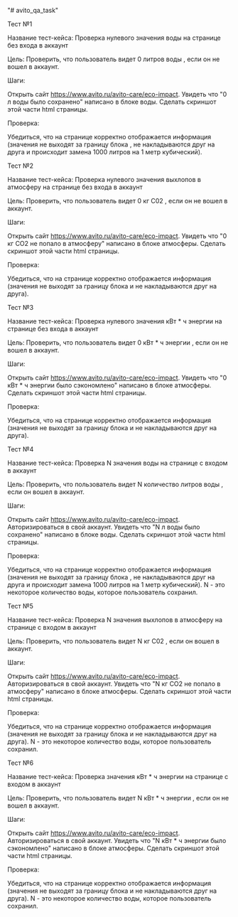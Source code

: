 "# avito_qa_task" 

Тест №1

Название тест-кейса: Проверка нулевого значения воды на странице без входа в аккаунт

Цель: Проверить, что пользователь видет 0 литров воды , если он не вошел в аккаунт.

Шаги:

Открыть сайт https://www.avito.ru/avito-care/eco-impact.
Увидеть что "0 л воды было сохранено" написано в блоке воды.
Сделать скриншот этой части html страницы.

Проверка:

Убедиться, что на странице корректно отображается информация (значения не выходят за границу блока , не накладываются друг на друга и происходит замена 1000 литров на 1 метр кубический).


Тест №2

Название тест-кейса: Проверка нулевого значения выхлопов в атмосферу на странице без входа в аккаунт

Цель: Проверить, что пользователь видет 0 кг C02 , если он не вошел в аккаунт.

Шаги:

Открыть сайт https://www.avito.ru/avito-care/eco-impact.
Увидеть что "0 кг CO2 не попало в атмосферу" написано в блоке атмосферы.
Сделать скриншот этой части html страницы.

Проверка:

Убедиться, что на странице корректно отображается информация (значения не выходят за границу блока и не накладываются друг на друга).


Тест №3

Название тест-кейса: Проверка нулевого значения кВт * ч энергии на странице без входа в аккаунт

Цель: Проверить, что пользователь видет 0  кВт * ч энергии , если он не вошел в аккаунт.

Шаги:

Открыть сайт https://www.avito.ru/avito-care/eco-impact.
Увидеть что "0  кВт * ч энергии было сэкономлено" написано в блоке атмосферы.
Сделать скриншот этой части html страницы.

Проверка:

Убедиться, что на странице корректно отображается информация (значения не выходят за границу блока и не накладываются друг на друга).


Тест №4

Название тест-кейса: Проверка N значения воды на странице с входом в аккаунт

Цель: Проверить, что пользователь видет N количество литров воды , если он вошел в аккаунт.

Шаги:

Открыть сайт https://www.avito.ru/avito-care/eco-impact.
Авторизироваться в свой аккаунт.
Увидеть что "N л воды было сохранено" написано в блоке воды.
Сделать скриншот этой части html страницы.

Проверка:

Убедиться, что на странице корректно отображается информация (значения не выходят за границу блока , не накладываются друг на друга и происходит замена 1000 литров на 1 метр кубический).
N - это некоторое количество воды, которое пользователь сохранил.


Тест №5

Название тест-кейса: Проверка N значения выхлопов в атмосферу на странице c входом в аккаунт

Цель: Проверить, что пользователь видет N кг C02 , если он вошел в аккаунт.

Шаги:

Открыть сайт https://www.avito.ru/avito-care/eco-impact.
Авторизироваться в свой аккаунт.
Увидеть что "N кг CO2 не попало в атмосферу" написано в блоке атмосферы.
Сделать скриншот этой части html страницы.

Проверка:

Убедиться, что на странице корректно отображается информация (значения не выходят за границу блока и не накладываются друг на друга).
N - это некоторое количество воды, которое пользователь сохранил.


Тест №6

Название тест-кейса: Проверка значения кВт * ч энергии на странице с входом в аккаунт

Цель: Проверить, что пользователь видет N  кВт * ч энергии , если он не вошел в аккаунт.

Шаги:

Открыть сайт https://www.avito.ru/avito-care/eco-impact.
Авторизироваться в свой аккаунт.
Увидеть что "N  кВт * ч энергии было сэкономлено" написано в блоке атмосферы.
Сделать скриншот этой части html страницы.

Проверка:

Убедиться, что на странице корректно отображается информация (значения не выходят за границу блока и не накладываются друг на друга).
N - это некоторое количество воды, которое пользователь сохранил.

